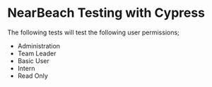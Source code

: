 # NearBeach Testing with Cypress

The following tests will test the following user permissions;

- Administration
- Team Leader
- Basic User
- Intern
- Read Only

